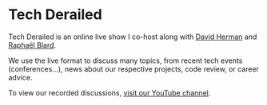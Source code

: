 # Tech Derailed

Tech Derailed is an online live show I co-host along with [David Herman](https://github.com/bitspittle) and [Raphaël Blard](https://github.com/nyublara).

We use the live format to discuss many topics, from recent tech events (conferences…), news about our respective projects, code review, or career advice.

To view our recorded discussions, [visit our YouTube channel](https://www.youtube.com/@TechDerailed).
